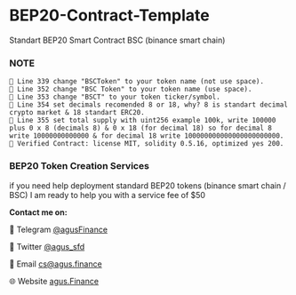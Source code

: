 # BEP20-Contract-Template
Standart BEP20 Smart Contract BSC (binance smart chain)

### NOTE

```
📝 Line 339 change "BSCToken" to your token name (not use space).
📝 Line 352 change "BSC Token" to your token name (use space).
📝 Line 353 change "BSCT" to your token ticker/symbol.
📝 Line 354 set decimals recomended 8 or 18, why? 8 is standart decimal crypto market & 18 standart ERC20.
📝 Line 355 set total supply with uint256 example 100k, write 100000 plus 0 x 8 (decimals 8) & 0 x 18 (for decimal 18) so for decimal 8 write 10000000000000 & for decimal 18 write 100000000000000000000000.
📝 Verified Contract: license MIT, solidity 0.5.16, optimized yes 200.

```
### BEP20 Token Creation Services

if you need help deployment standard BEP20 tokens (binance smart chain / BSC) I am ready to help you with a service fee of $50

<b>Contact me on:</b>

💬 Telegram <a href="https://t.me/agusfinance">@agusFinance</a>

👥 Twitter <a href="https://twitter.com/agus_sfd">@agus_sfd</a>

📧 Email <a href="mailto:cs@agus.finance" rel="nofollow">cs@agus.finance</a>

🌐 Website <a href="https://agus.finance">agus.Finance</a>
